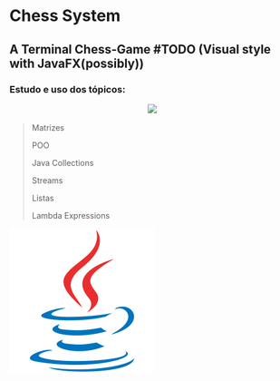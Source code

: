 
# Chess System
## A Terminal Chess-Game #TODO (Visual style with JavaFX(possibly))

###  Estudo e uso dos tópicos: 

<p align="center">
  <img src="https://github.com/isonhar/Pure-CSS-3D-basic-animations/blob/main/extra/site%203d%20preserve%20full.png" />
</p>


> <p>Matrizes</p>
> <p>POO</p>
> <p>Java Collections</p>
> <p>Streams</p>
> <p>Listas</p>
> <p>Lambda Expressions</p>

![](https://raw.githubusercontent.com/devicons/devicon/master/icons/java/java-original.svg)




